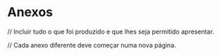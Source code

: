 # Anexos

// Incluir tudo o que foi produzido e que lhes seja permitido apresentar.

// Cada anexo diferente deve começar numa nova página.
